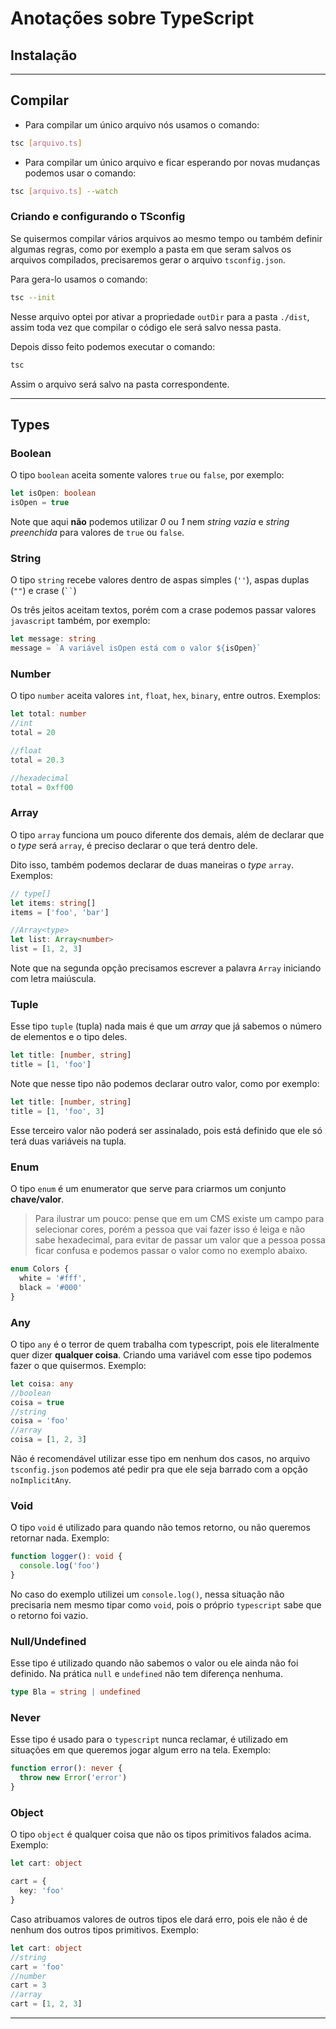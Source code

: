 # Anotações sobre TypeScript

## **Instalação**

------

## **Compilar**
- Para compilar um único arquivo nós usamos o comando: 
```bash
tsc [arquivo.ts]
```

- Para compilar um único arquivo e ficar esperando por novas mudanças podemos usar o comando:
```bash
tsc [arquivo.ts] --watch
```

### **Criando e configurando o TSconfig**

Se quisermos compilar vários arquivos ao mesmo tempo ou também definir algumas regras, como por exemplo a pasta em que seram salvos os arquivos compilados, precisaremos gerar o arquivo `tsconfig.json`.

Para gera-lo usamos o comando:
```bash
tsc --init
```

Nesse arquivo optei por ativar a propriedade `outDir` para a pasta `./dist`, assim toda vez que compilar o código ele será salvo nessa pasta.

Depois disso feito podemos executar o comando:
```bash
tsc
```

Assim o arquivo será salvo na pasta correspondente.

------

## **Types**

### **Boolean**

O tipo `boolean` aceita somente valores `true` ou `false`, por exemplo:
```typescript
let isOpen: boolean
isOpen = true
```
Note que aqui **não** podemos utilizar _0_ ou _1_ nem _string vazia_ e _string preenchida_ para valores de `true` ou `false`.

### **String**

O tipo `string` recebe valores dentro de aspas simples (`''`), aspas duplas (`""`) e crase (` `` `)

Os três jeitos aceitam textos, porém com a crase podemos passar valores `javascript` também, por exemplo:
```typescript
let message: string
message = `A variável isOpen está com o valor ${isOpen}`
```

### **Number**

O tipo `number` aceita valores `int`, `float`, `hex`, `binary`, entre outros. Exemplos:
```typescript
let total: number
//int
total = 20

//float
total = 20.3

//hexadecimal
total = 0xff00
```

### **Array**

O tipo `array` funciona um pouco diferente dos demais, além de declarar que o _type_ será `array`, é preciso declarar o que terá dentro dele.

Dito isso, também podemos declarar de duas maneiras o _type_ `array`. Exemplos:
```typescript
// type[]
let items: string[]
items = ['foo', 'bar']

//Array<type>
let list: Array<number>
list = [1, 2, 3]
```

Note que na segunda opção precisamos escrever a palavra `Array` iniciando com letra maiúscula.

### **Tuple**

Esse tipo `tuple` (tupla) nada mais é que um _array_ que já sabemos o número de elementos e o tipo deles.

```typescript
let title: [number, string]
title = [1, 'foo']
```

Note que nesse tipo não podemos declarar outro valor, como por exemplo:

```typescript
let title: [number, string]
title = [1, 'foo', 3]
```

Esse terceiro valor não poderá ser assinalado, pois está definido que ele só terá duas variáveis na tupla.

### **Enum**

O tipo `enum` é um enumerator que serve para criarmos um conjunto **chave/valor**.

> Para ilustrar um pouco: pense que em um CMS existe um campo para selecionar cores, porém a pessoa que vai fazer isso é leiga e não sabe hexadecimal, para evitar de passar um valor que a pessoa possa ficar confusa e podemos passar o valor como no exemplo abaixo.

```typescript
enum Colors {
  white = '#fff',
  black = '#000'
}
```

### **Any**

O tipo `any` é o terror de quem trabalha com typescript, pois ele literalmente quer dizer **qualquer coisa**. Criando uma variável com esse tipo podemos fazer o que quisermos. Exemplo:

```typescript
let coisa: any
//boolean
coisa = true
//string
coisa = 'foo'
//array
coisa = [1, 2, 3]
```

Não é recomendável utilizar esse tipo em nenhum dos casos, no arquivo `tsconfig.json` podemos até pedir pra que ele seja barrado com a opção `noImplicitAny`. 

### **Void**

O tipo `void` é utilizado para quando não temos retorno, ou não queremos retornar nada. Exemplo:

```typescript
function logger(): void {
  console.log('foo')
}
```

No caso do exemplo utilizei um `console.log()`, nessa situação não precisaria nem mesmo tipar como `void`, pois o próprio `typescript` sabe que o retorno foi vazio.

### **Null/Undefined**

Esse tipo é utilizado quando não sabemos o valor ou ele ainda não foi definido. Na prática `null` e `undefined` não tem diferença nenhuma.

```typescript
type Bla = string | undefined
```

### **Never**

Esse tipo é usado para o `typescript` nunca reclamar, é utilizado em situações em que queremos jogar algum erro na tela. Exemplo:

```typescript
function error(): never {
  throw new Error('error')
}
```

### **Object**

O tipo `object` é qualquer coisa que não os tipos primitivos falados acima. Exemplo:

```typescript
let cart: object

cart = {
  key: 'foo'
}
```

Caso atribuamos valores de outros tipos ele dará erro, pois ele não é de nenhum dos outros tipos primitivos. Exemplo:

```typescript
let cart: object
//string
cart = 'foo'
//number
cart = 3
//array
cart = [1, 2, 3]
```

------